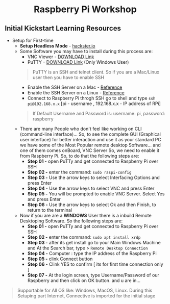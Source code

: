 <h1 align="center">Raspberry Pi Workshop</h1>

## Initial Kickstart Learning Resources
* Setup for First-time
  * **Setup Headless Mode** - [hackster.io](https://www.hackster.io/435738/how-to-setup-your-raspberry-pi-headless-8a905f)
  * Some Software you may have to install during this process are:
    * VNC Viewer - [DOWNLOAD Link](https://www.realvnc.com/en/connect/download/viewer/) 
    * PuTTY - [DOWNLOAD Link](https://www.putty.org/) (Only Windows User)
    > PuTTY is an SSH and telnet client. So if you are a Mac/Linux user then you have to enable SSH
    * Enable the SSH Server on a Mac - [Reference](https://osxdaily.com/2022/07/08/turn-on-ssh-mac/)
    * Enable the SSH Server on a Linux - [Reference](https://www.cyberciti.biz/faq/ubuntu-linux-install-openssh-server/)
    * Connect to Raspberry Pi throgh SSH go to shell and type ```ssh pi@192.168.x.x``` [pi - username , 192.168.x.x - IP address of RPi]
    > If Default Username and Password is: username: pi, password: raspberry
  * There are many People who don't feel like working on CLI (command-line interface)... So, to see the complete GUI (Graphical user interface) for better interaction and use it as your standard PC we have some of the Most Popular remote desktop Software... and one of them comes onBoard, VNC Server So, we need to enable it from Raspberry Pi.
So, to do that the following steps are:
    * **Step 01 -** open PuTTy and get connected to Raspberry Pi over SSH 
    * **Step 02 -** enter the command: ```sudo raspi-config```
    * **Step 03 -** Use the arrow keys to select Interfacing Options and press Enter
    * **Step 04 -** Use the arrow keys to select VNC and press Enter
    * **Step 05 -** You will be prompted to enable VNC Server. Select Yes and press Enter
    * **Step 06 -** Use the arrow keys to select Ok and then Finish, to return to the terminal
  * Now if you are are a **WINDOWS** User there is a inbuild Remote Desktoping Software. So the following steps are:
    * **Step 01 -** open PuTTy and get connected to Raspberry Pi over SSH 
    * **Step 02 -** enter the command: ```sudo apt install xrdp```
    * **Step 03 -** after its get install go to your Main Windows Machine and At the Search bar, type > ```Remote Desktop Connection```
    * **Step 04 -** Computer : type the IP address of the Raspberry Pi
    * **Step 05 -** clink Connect button
    * **Step 06 -** Clink YES to confirm [ its for first time connection only ]
    * **Step 07 -** At the login screen, type Username/Password of our Raspberry and then click on OK button. and u are in...
    
> Supportable for All OS like: Windows, MacOS, Linux. During this Setuping part Internet, Connective is imported for the initial stage 
